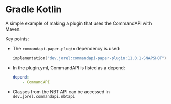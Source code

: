 # Gradle Kotlin

A simple example of making a plugin that uses the CommandAPI with Maven.

Key points:

- The `commandapi-paper-plugin` dependency is used:

  ```kotlin
  implementation("dev.jorel:commandapi-paper-plugin:11.0.1-SNAPSHOT")
  ```

- In the plugin.yml, CommandAPI is listed as a depend:

  ```yaml
  depend:
      - CommandAPI
  ```

- Classes from the NBT API can be accessed in `dev.jorel.commandapi.nbtapi`
